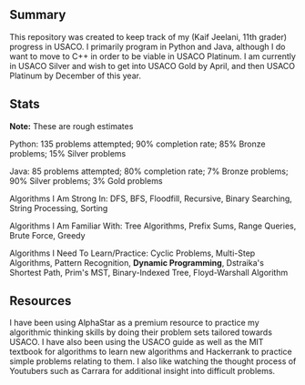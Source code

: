 ## Summary
This repository was created to keep track of my (Kaif Jeelani, 11th grader) progress in USACO. I primarily program in Python and Java, although I do want to move to C++ in order to be viable in USACO Platinum. I am currently in USACO Silver and wish to get into USACO Gold by April, and then USACO Platinum by December of this year.

## Stats
**Note:** These are rough estimates

Python: 135 problems attempted; 90% completion rate; 85% Bronze problems; 15% Silver problems

Java: 85 problems attempted; 80% completion rate; 7% Bronze problems; 90% Silver problems; 3% Gold problems

Algorithms I Am Strong In:
DFS, BFS, Floodfill, Recursive, Binary Searching, String Processing, Sorting

Algorithms I Am Familiar With:
Tree Algorithms, Prefix Sums, Range Queries, Brute Force, Greedy

Algorithms I Need To Learn/Practice:
Cyclic Problems, Multi-Step Algorithms, Pattern Recognition, **Dynamic Programming**, Dstraika's Shortest Path, Prim's MST, Binary-Indexed Tree, Floyd-Warshall Algorithm


## Resources
I have been using AlphaStar as a premium resource to practice my algorithmic thinking skills by doing their problem sets tailored towards USACO. I have also been using the USACO guide as well as the MIT textbook for algorithms to learn new algorithms and Hackerrank to practice simple problems relating to them. I also like watching the thought process of Youtubers such as Carrara for additional insight into difficult problems.
